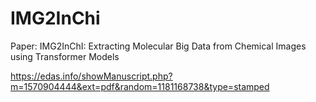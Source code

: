 # IMG2InChi

Paper: IMG2InChI: Extracting Molecular Big Data from Chemical Images using Transformer Models

https://edas.info/showManuscript.php?m=1570904444&ext=pdf&random=1181168738&type=stamped
